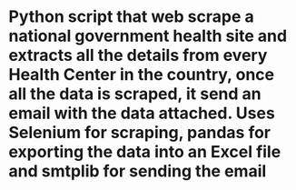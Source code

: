 # Python script that web scrape a national government health site and extracts all the details from every Health Center in the country, once all the data is scraped, it send an email with the data attached. Uses Selenium for scraping, pandas for exporting the data into an Excel file and smtplib for sending the email
